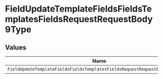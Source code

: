 # FieldUpdateTemplateFieldsFieldsTemplatesFieldsRequestRequestBody9Type


## Values

| Name                                                                         | Value                                                                        |
| ---------------------------------------------------------------------------- | ---------------------------------------------------------------------------- |
| `FieldUpdateTemplateFieldsFieldsTemplatesFieldsRequestRequestBody9TypeRadio` | RADIO                                                                        |